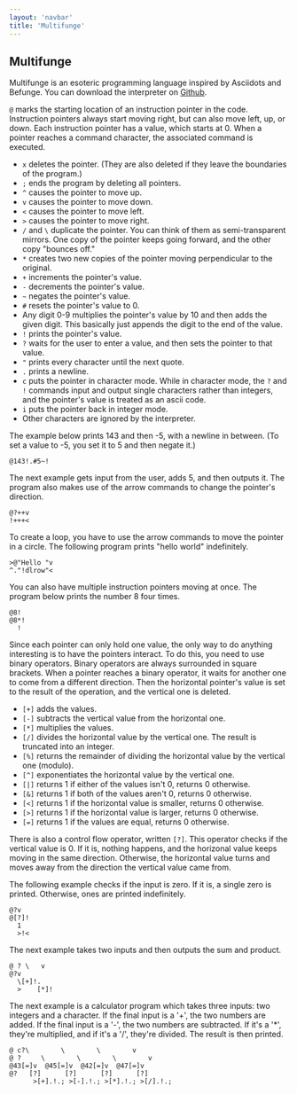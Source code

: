 ```yaml
---
layout: 'navbar'
title: 'Multifunge'
---
```


## Multifunge

Multifunge is an esoteric programming language inspired by Asciidots and Befunge. You can download the interpreter on [Github](https://github.com/UnaryPlus/multifunge).

`@` marks the starting location of an instruction pointer in the code. Instruction pointers always start moving right, but can also move left, up, or down. Each instruction pointer has a value, which starts at 0. When a pointer reaches a command character, the associated command is executed.

* `x` deletes the pointer. (They are also deleted if they leave the boundaries of the program.)
* `;` ends the program by deleting all pointers.
* `^` causes the pointer to move up.
* `v` causes the pointer to move down.
* `<` causes the pointer to move left.
* `>` causes the pointer to move right.
* `/` and `\` duplicate the pointer. You can think of them as semi-transparent mirrors. One copy of the pointer keeps going forward, and the other copy "bounces off."
* `*` creates two new copies of the pointer moving perpendicular to the original.
* `+` increments the pointer's value.
* `-` decrements the pointer's value.
* `~` negates the pointer's value.
* `#` resets the pointer's value to 0.
* Any digit 0-9 multiplies the pointer's value by 10 and then adds the given digit. This basically just appends the digit to the end of the value.
* `!` prints the pointer's value.
* `?` waits for the user to enter a value, and then sets the pointer to that value.
* `"` prints every character until the next quote.
* `.` prints a newline.
* `c` puts the pointer in character mode. While in character mode, the `?` and `!` commands input and output single characters rather than integers, and the pointer's value is treated as an ascii code.
* `i` puts the pointer back in integer mode.
* Other characters are ignored by the interpreter.

The example below prints 143 and then -5, with a newline in between. (To set a value to -5, you set it to 5 and then negate it.)

```
@143!.#5~!
```

The next example gets input from the user, adds 5, and then outputs it. The program also makes use of the arrow commands to change the pointer's direction.

```
@?++v
!+++<
```

To create a loop, you have to use the arrow commands to move the pointer in a circle. The following program prints "hello world" indefinitely.

```
>@"Hello "v
^."!dlrow"<
```

You can also have multiple instruction pointers moving at once. The program below prints the number 8 four times.

```
@8!
@8*!
  !
```

Since each pointer can only hold one value, the only way to do anything interesting is to have the pointers interact. To do this, you need to use binary operators. Binary operators are always surrounded in square brackets. When a pointer reaches a binary operator, it waits for another one to come from a different direction. Then the horizontal pointer's value is set to the result of the operation, and the vertical one is deleted.

* `[+]` adds the values.
* `[-]` subtracts the vertical value from the horizontal one.
* `[*]` multiplies the values.
* `[/]` divides the horizontal value by the vertical one. The result is truncated into an integer.
* `[%]` returns the remainder of dividing the horizontal value by the vertical one (modulo).
* `[^]` exponentiates the horizontal value by the vertical one.
* `[|]` returns 1 if either of the values isn't 0, returns 0 otherwise.
* `[&]` returns 1 if both of the values aren't 0, returns 0 otherwise.
* `[<]` returns 1 if the horizontal value is smaller, returns 0 otherwise.
* `[>]` returns 1 if the horizontal value is larger, returns 0 otherwise.
* `[=]` returns 1 if the values are equal, returns 0 otherwise.

There is also a control flow operator, written `[?]`. This operator checks if the vertical value is 0. If it is, nothing happens, and the horizonal value keeps moving in the same direction. Otherwise, the horizontal value turns and moves away from the direction the vertical value came from.

The following example checks if the input is zero. If it is, a single zero is printed. Otherwise, ones are printed indefinitely.

```
@?v
@[?]!
  1
  >!<
```

The next example takes two inputs and then outputs the sum and product.

```
@ ? \   v
@?v
  \[+]!.
  >    [*]!
```

The next example is a calculator program which takes three inputs: two integers and a character. If the final input is a '+', the two numbers are added. If the final input is a '-', the two numbers are subtracted. If it's a '*', they're multiplied, and if it's a '/', they're divided. The result is then printed.

```
@ c?\        \        \        v
@ ?     \        \        \        v
@43[=]v  @45[=]v  @42[=]v  @47[=]v
@?   [?]      [?]      [?]      [?]
      >[+].!.; >[-].!.; >[*].!.; >[/].!.;
```
